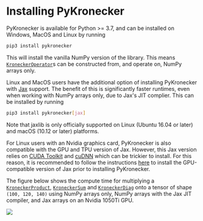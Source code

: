 # Installing PyKronecker

PyKronecker is available for Python >= 3.7, and can be installed on Windows, MacOS and Linux by running

```bash
pip3 install pykronecker
```

This will install the vanilla NumPy version of the library. This means [`KroneckerOperator`](../api/kroneckeroperator)s can be constructed from, and operate on, NumPy arrays only. 

Linux and MacOS users have the additional option of installing PyKronecker with [Jax](https://jax.readthedocs.io/en/latest/index.html) support. The benefit of this is significantly faster runtimes, even when working with NumPy arrays only, due to Jax's JIT complier. This can be installed by running

```bash
pip3 install pykronecker[jax]
```

Note that jaxlib is only officially supported on Linux (Ubuntu 16.04 or later) and macOS (10.12 or later) platforms.

For Linux users with an Nvidia graphics card, PyKronecker is also compatible with the GPU and TPU version of Jax. However, this Jax version relies on [CUDA Toolkit](https://docs.nvidia.com/cuda/cuda-toolkit-release-notes/index.html) and [cuDNN](https://docs.nvidia.com/deeplearning/cudnn/developer-guide/index.html) which can be trickier to install. For this reason, it is recommended to follow the instructions [here](https://github.com/google/jax#installation) to install the GPU-compatible version of Jax prior to installing PyKronecker. 

The figure below shows the compute time for multiplying a [`KroneckerProduct`](../api/kroneckerproduct), [`KroneckerSum`](../api/kroneckersum) and [`KroneckerDiag`](../api/kroneckerdiag) onto a tensor of shape `(100, 120, 140)` using NumPy arrays only, NumPy arrays with the Jax JIT compiler, and Jax arrays on an Nvidia 1050Ti GPU.   

![](https://raw.githubusercontent.com/nickelnine37/pykronecker/main/docs/img/test.svg)
